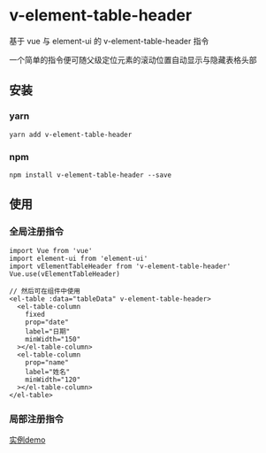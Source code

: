# v-element-table-header

基于 vue 与 element-ui 的 v-element-table-header 指令

一个简单的指令便可随父级定位元素的滚动位置自动显示与隐藏表格头部

## 安装
### yarn
```shell
yarn add v-element-table-header
```
### npm
```shell
npm install v-element-table-header --save
```

## 使用
### 全局注册指令
```shell
import Vue from 'vue'
import element-ui from 'element-ui'
import vElementTableHeader from 'v-element-table-header'
Vue.use(vElementTableHeader)

// 然后可在组件中使用
<el-table :data="tableData" v-element-table-header>
  <el-table-column
    fixed
    prop="date"
    label="日期"
    minWidth="150"
  ></el-table-column>
  <el-table-column
    prop="name"
    label="姓名"
    minWidth="120"
  ></el-table-column>
</el-table>
```
### 局部注册指令
[实例demo](https://github.com/ZhanYishu/v-element-table-header/blob/master/demo/index.vue)
